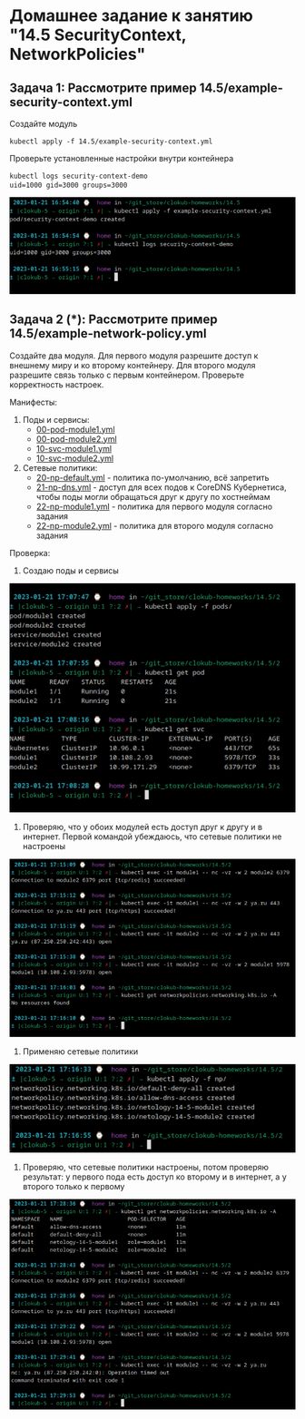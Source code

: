 # Домашнее задание к занятию "14.5 SecurityContext, NetworkPolicies"

## Задача 1: Рассмотрите пример 14.5/example-security-context.yml

Создайте модуль

```
kubectl apply -f 14.5/example-security-context.yml
```

Проверьте установленные настройки внутри контейнера

```
kubectl logs security-context-demo
uid=1000 gid=3000 groups=3000
```

![14.5, задача 1, скриншот](./14.5/img/1.png)

## Задача 2 (*): Рассмотрите пример 14.5/example-network-policy.yml

Создайте два модуля. Для первого модуля разрешите доступ к внешнему миру
и ко второму контейнеру. Для второго модуля разрешите связь только с
первым контейнером. Проверьте корректность настроек.

Манифесты:

1. Поды и сервисы:
    * [00-pod-module1.yml](./14.5/2/00-pod-module1.yml)
    * [00-pod-module2.yml](./14.5/2/00-pod-module2.yml)
    * [10-svc-module1.yml](./14.5/2/10-svc-module1.yml)
    * [10-svc-module2.yml](./14.5/2/10-svc-module2.yml)
1. Сетевые политики:
    * [20-np-default.yml](./14.5/2/20-np-default.yml) - политика по-умолчанию, всё запретить
    * [21-np-dns.yml](./14.5/2/21-np-dns.yml) - доступ для всех подов к CoreDNS Кубернетиса, чтобы поды могли обращаться друг к другу по хостнеймам
    * [22-np-module1.yml](./14.5/2/22-np-module1.yml) - политика для первого модуля согласно задания
    * [22-np-module2.yml](./14.5/2/22-np-module2.yml) - политика для второго модуля согласно задания

Проверка:

1. Создаю поды и сервисы

![create pod and svc](./14.5/img/2.1.png)

1. Проверяю, что у обоих модулей есть доступ друг к другу и в интернет. Первой командой убеждаюсь, что сетевые политики не настроены

![check no pol](./14.5/img/2.2.png)

1. Применяю сетевые политики

![apply pol](./14.5/img/2.3.png)

1. Проверяю, что сетевые политики настроены, потом проверяю результат: у первого пода есть доступ ко второму и в интернет, а у второго только к первому

![check with pol](./14.5/img/2.4.png)
